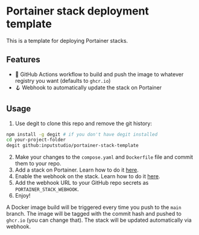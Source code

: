 # Portainer stack deployment template

This is a template for deploying Portainer stacks.

## Features

- 🐋 GitHub Actions workflow to build and push the image to whatever registry you want (defaults to `ghcr.io`)
- 🪝 Webhook to automatically update the stack on Portainer

## Usage

1. Use degit to clone this repo and remove the git history:

```bash
npm install -g degit # if you don't have degit installed
cd your-project-folder
degit github:inputstudio/portainer-stack-template
```

2. Make your changes to the `compose.yaml` and `Dockerfile` file and commit them to your repo.
3. Add a stack on Portainer. Learn how to do it [here](https://docs.portainer.io/user/docker/stacks/add).
4. Enable the webhook on the stack. Learn how to do it [here](https://docs.portainer.io/user/docker/stacks/webhooks).
5. Add the webhook URL to your GitHub repo secrets as `PORTAINER_STACK_WEBHOOK`.
6. Enjoy!

A Docker image build will be triggered every time you push to the `main` branch. The image will be tagged with the commit hash and pushed to `ghcr.io` (you can change that). The stack will be updated automatically via webhook.
